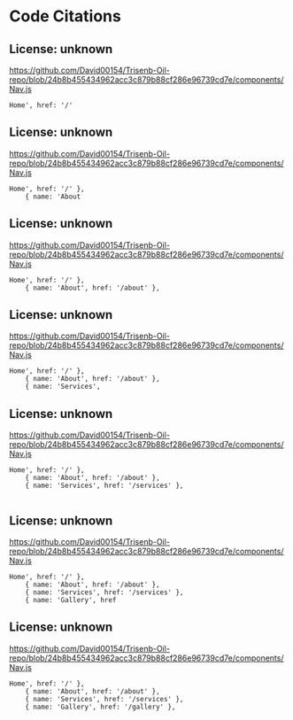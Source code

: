 # Code Citations

## License: unknown
https://github.com/David00154/Trisenb-Oil-repo/blob/24b8b455434962acc3c879b88cf286e96739cd7e/components/Nav.js

```
Home', href: '/'
```


## License: unknown
https://github.com/David00154/Trisenb-Oil-repo/blob/24b8b455434962acc3c879b88cf286e96739cd7e/components/Nav.js

```
Home', href: '/' },
    { name: 'About
```


## License: unknown
https://github.com/David00154/Trisenb-Oil-repo/blob/24b8b455434962acc3c879b88cf286e96739cd7e/components/Nav.js

```
Home', href: '/' },
    { name: 'About', href: '/about' },
```


## License: unknown
https://github.com/David00154/Trisenb-Oil-repo/blob/24b8b455434962acc3c879b88cf286e96739cd7e/components/Nav.js

```
Home', href: '/' },
    { name: 'About', href: '/about' },
    { name: 'Services',
```


## License: unknown
https://github.com/David00154/Trisenb-Oil-repo/blob/24b8b455434962acc3c879b88cf286e96739cd7e/components/Nav.js

```
Home', href: '/' },
    { name: 'About', href: '/about' },
    { name: 'Services', href: '/services' },
    
```


## License: unknown
https://github.com/David00154/Trisenb-Oil-repo/blob/24b8b455434962acc3c879b88cf286e96739cd7e/components/Nav.js

```
Home', href: '/' },
    { name: 'About', href: '/about' },
    { name: 'Services', href: '/services' },
    { name: 'Gallery', href
```


## License: unknown
https://github.com/David00154/Trisenb-Oil-repo/blob/24b8b455434962acc3c879b88cf286e96739cd7e/components/Nav.js

```
Home', href: '/' },
    { name: 'About', href: '/about' },
    { name: 'Services', href: '/services' },
    { name: 'Gallery', href: '/gallery' },
```

